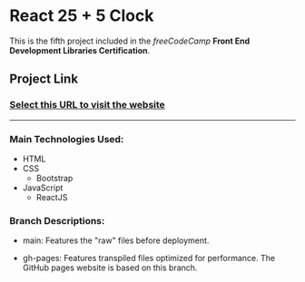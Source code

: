 # React 25 + 5 Clock

This is the fifth project included in the *freeCodeCamp* **Front End Development Libraries Certification**.

## Project Link

### [Select this URL to visit the website](https://roman-octavian.github.io/FCC-React-Clock/)

---

### Main Technologies Used:

- HTML
- CSS
    - Bootstrap
- JavaScript
    - ReactJS

### Branch Descriptions:

- main: 
Features the "raw" files before deployment.

- gh-pages:
Features transpiled files optimized for performance. The GitHub pages website is based on this branch.